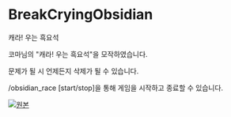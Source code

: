 # BreakCryingObsidian
캐라! 우는 흑요석

코마님의 "캐라! 우는 흑요석"을 모작하였습니다.

문제가 될 시 언제든지 삭제가 될 수 있습니다.

/obsidian_race [start/stop]을 통해 게임을 시작하고 종료할 수 있습니다.

[![원본](https://github.com/user-attachments/assets/87493065-4227-43ad-b6fb-8238be8bf33c)](https://youtu.be/erlekfacCtU?si=wqe857e0czn9ba8P)
